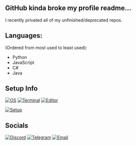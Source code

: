 ## GitHub kinda broke my profile readme...

I recently privated all of my unfinished/deprecated repos.

## Languages:
(Ordered from most used to least used): 
- Python 
- JavaScript
- C#
- Java

## Setup Info
[![OS](https://img.shields.io/badge/Arch-5.11.11-1793d1?style=for-the-badge&logo=arch-linux&logoColor=white)](https://archlinux.org/)
[![Terminal](https://img.shields.io/badge/Kitty-0.19.3-846e5a?style=for-the-badge&logo=windows-terminal&logoColor=white)](https://sw.kovidgoyal.net/kitty/)
[![Editor](https://img.shields.io/badge/Doom%20Emacs-27.2-8f99b6?style=for-the-badge&logo=vim&logoColor=white)](https://github.com/hlissner/doom-emacs)

[![Setup](https://img.shields.io/badge/PC%20Build-8f99b6?style=for-the-badge)](https://pcpartpicker.com/list/Bb8p4d)

## Socials
[![Discord](https://img.shields.io/badge/Discord-5539cc?style=for-the-badge&logo=discord&logoColor=white)](https://discord.bio/p/aden)
[![Telegram](https://img.shields.io/badge/Telegram-127eb6?style=for-the-badge&logo=telegram&logoColor=white)](https://t.me/Ganoodles)
[![Email](https://img.shields.io/badge/Email-bb001a?style=for-the-badge&logo=gmail&logoColor=white)](mailto:contact@nush.me)

[Telegram]: https://t.me/Ganoodles
[Discord]: https://discord.bio/p/aden
[youtube]: https://youtube.com/Ganoosh

